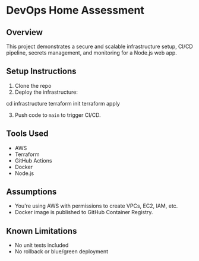 # DevOps Home Assessment

## Overview

This project demonstrates a secure and scalable infrastructure setup, CI/CD pipeline, secrets management, and monitoring for a Node.js web app.

## Setup Instructions

1. Clone the repo
2. Deploy the infrastructure:

cd infrastructure
terraform init
terraform apply

3. Push code to `main` to trigger CI/CD.

## Tools Used

- AWS
- Terraform
- GitHub Actions
- Docker
- Node.js

## Assumptions

- You're using AWS with permissions to create VPCs, EC2, IAM, etc.
- Docker image is published to GitHub Container Registry.

## Known Limitations

- No unit tests included
- No rollback or blue/green deployment



